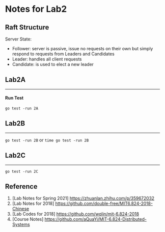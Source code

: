 # Notes for Lab2

## Raft Structure

Server State:
* Follower: server is passive, issue no requests on their own but simply respond to requests from Leaders and Candidates 
* Leader: handles all client requests
* Candidate: is used to elect a new leader





## Lab2A

---
#### 

#### Run Test
`go test -run 2A`

## Lab2B

---
`go test -run 2B` or `time go test -run 2B`

## Lab2C

---
`go test -run 2C`

## Reference
1. [Lab Notes for Spring 2021] https://zhuanlan.zhihu.com/p/359672032
2. [Lab Notes for 2018] https://github.com/double-free/MIT6.824-2018-Chinese
3. [Lab Codes for 2018] https://github.com/wqlin/mit-6.824-2018
4. [Course Notes] https://github.com/aQuaYi/MIT-6.824-Distributed-Systems
